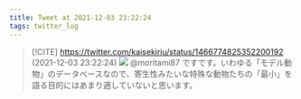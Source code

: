 ```yaml
---
title: Tweet at 2021-12-03 23:22:24
tags: twitter_log
---
```


> [!CITE] https://twitter.com/kaisekiriu/status/1466774825352200192 (2021-12-03 23:22:24)
> ![](https://twitter.com/kaisekiriu/status/1466774825352200192)
> @moritami87 ですです。いわゆる「モデル動物」のデータベースなので、寄生性みたいな特殊な動物たちの「最小」を語る目的にはあまり適していないと思います。
